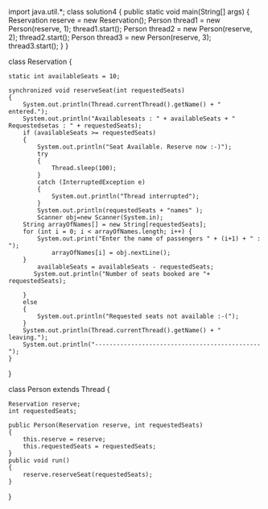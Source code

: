import java.util.*;
class solution4
{
    public static void main(String[] args)
    {
        Reservation reserve = new Reservation(); 
        Person thread1 = new Person(reserve, 1); 
        thread1.start();
        Person thread2 = new Person(reserve, 2);
        thread2.start();
        Person thread3 = new Person(reserve, 3);
        thread3.start();
    }
}

class Reservation
{

    static int availableSeats = 10;

    synchronized void reserveSeat(int requestedSeats) 
    {
        System.out.println(Thread.currentThread().getName() + " entered.");
        System.out.println("Availableseats : " + availableSeats + " Requestedsetas : " + requestedSeats);
        if (availableSeats >= requestedSeats)
        {
            System.out.println("Seat Available. Reserve now :-)");
            try
            {
                Thread.sleep(100);  
            }
            catch (InterruptedException e)
            {
                System.out.println("Thread interrupted");
            }
            System.out.println(requestedSeats + "names" );
            Scanner obj=new Scanner(System.in);
		String arrayOfNames[] = new String[requestedSeats];
		for (int i = 0; i < arrayOfNames.length; i++) {
			System.out.print("Enter the name of passengers " + (i+1) + " : ");
		        arrayOfNames[i] = obj.nextLine();
		}
            availableSeats = availableSeats - requestedSeats;
           System.out.println("Number of seats booked are "+ requestedSeats);
          
        }
        else
        {
            System.out.println("Requested seats not available :-(");
        }
        System.out.println(Thread.currentThread().getName() + " leaving.");
        System.out.println("----------------------------------------------");
    }
}

class Person extends Thread
{

    Reservation reserve;
    int requestedSeats;

    public Person(Reservation reserve, int requestedSeats)
    {
        this.reserve = reserve;
        this.requestedSeats = requestedSeats;
    }
    public void run() 
    {
        reserve.reserveSeat(requestedSeats);
    }
}
